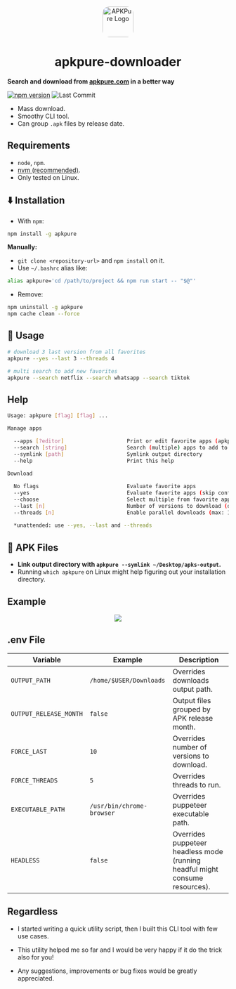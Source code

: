 <div align="center">
<img src="https://github.com/user-attachments/assets/4a9e6998-480c-4dcb-ab71-e4d304a16fce" alt="APKPure Logo" width="70" style="style: block; margin: 0 auto; border-radius: 15px;"/>

# apkpure-downloader

</div>

**Search and download from [apkpure.com](https://apkpure.com/) in a better way**

[![npm version](https://img.shields.io/npm/v/apkpure)](https://www.npmjs.com/package/apkpure)
![Last Commit](https://img.shields.io/github/last-commit/lfsaga/apkpure-downloader)

- Mass download.
- Smoothy CLI tool.
- Can group `.apk` files by release date.



Requirements
-
- `node`, `npm`.
-  [nvm (recommended)](https://github.com/nvm-sh/nvm).
- Only tested on Linux.

⬇️ Installation
-
- With `npm`:

```bash
npm install -g apkpure
```


**Manually:**
- `git clone <repository-url>` and `npm install` on it.
- Use `~/.bashrc` alias like:
```bash
alias apkpure='cd /path/to/project && npm run start -- "$@"'
```
- Remove: 
```bash
npm uninstall -g apkpure 
npm cache clean --force
```

🔨 Usage
-
```bash
# download 3 last version from all favorites
apkpure --yes --last 3 --threads 4
```

```bash
# multi search to add new favorites
apkpure --search netflix --search whatsapp --search tiktok
```


**Help**
-
```bash
Usage: apkpure [flag] [flag] ...

Manage apps

  --apps [?editor]                    Print or edit favorite apps (apkpure.com url)
  --search [string]                   Search (multiple) apps to add to favorite
  --symlink [path]                    Symlink output directory
  --help                              Print this help
  
Download

  No flags                            Evaluate favorite apps
  --yes                               Evaluate favorite apps (skip confirmation)
  --choose                            Select multiple from favorite apps
  --last [n]                          Number of versions to download (default: all)
  --threads [n]                       Enable parallel downloads (max: 10)
  
  *unattended: use --yes, --last and --threads 
```

📳 APK Files
-

- **Link output directory with `apkpure --symlink ~/Desktop/apks-output`.**
- Running `which apkpure` on Linux might help figuring out your installation directory.


Example
-
<div align="center">
  
  ![](https://github.com/user-attachments/assets/64b40009-39fa-4a24-987b-efc486ab62ba)
  
</div>

.env File
-

| Variable         | Example |Description |
|------------------|-------------|-------------|
| `OUTPUT_PATH`        |`/home/$USER/Downloads`| Overrides downloads output path. |
| `OUTPUT_RELEASE_MONTH`   |`false`| Output files grouped by APK release month. |
| `FORCE_LAST`         |`10`| Overrides number of versions to download. |
| `FORCE_THREADS`         |`5`| Overrides threads to run. |
| `EXECUTABLE_PATH`   |`/usr/bin/chrome-browser`| Overrides puppeteer executable path. |
| `HEADLESS`          |`false`| Overrides puppeteer headless mode (running headful might consume resources). |

Regardless
-

- I started writing a quick utility script, then I built this CLI tool with few use cases.

- This utility helped me so far and I would be very happy if it do the trick also for you!

- Any suggestions, improvements or bug fixes would be greatly appreciated.
